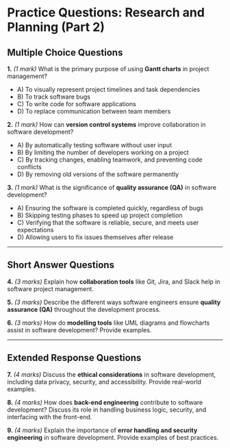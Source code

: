 # **Practice Questions: Research and Planning (Part 2)**

## **Multiple Choice Questions**

**1.** *(1 mark)* What is the primary purpose of using **Gantt charts** in project management?  
   - A) To visually represent project timelines and task dependencies    
   - B) To track software bugs
   - C) To write code for software applications  
   - D) To replace communication between team members  

**2.** *(1 mark)* How can **version control systems** improve collaboration in software development?  
   - A) By automatically testing software without user input  
   - B) By limiting the number of developers working on a project  
   - C) By tracking changes, enabling teamwork, and preventing code conflicts  
   - D) By removing old versions of the software permanently  

**3.** *(1 mark)* What is the significance of **quality assurance (QA)** in software development?  
   - A) Ensuring the software is completed quickly, regardless of bugs  
   - B) Skipping testing phases to speed up project completion  
   - C) Verifying that the software is reliable, secure, and meets user expectations  
   - D) Allowing users to fix issues themselves after release  

---

## **Short Answer Questions**

**4.** *(3 marks)* Explain how **collaboration tools** like Git, Jira, and Slack help in software project management.  

**5.** *(3 marks)* Describe the different ways software engineers ensure **quality assurance (QA)** throughout the development process.  

**6.** *(3 marks)* How do **modelling tools** like UML diagrams and flowcharts assist in software development? Provide examples.  

---

## **Extended Response Questions**

**7.** *(4 marks)* Discuss the **ethical considerations** in software development, including data privacy, security, and accessibility. Provide real-world examples.  

**8.** *(4 marks)* How does **back-end engineering** contribute to software development? Discuss its role in handling business logic, security, and interfacing with the front-end.  

**9.** *(4 marks)* Explain the importance of **error handling and security engineering** in software development. Provide examples of best practices.  
